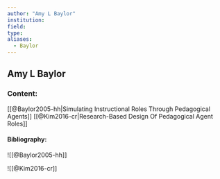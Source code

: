 ```yaml
---
author: "Amy L Baylor"
institution:
field:
type:
aliases:
  - Baylor
---
```


## Amy L Baylor

### Content:
[[@Baylor2005-hh|Simulating Instructional Roles Through Pedagogical Agents]]
[[@Kim2016-cr|Research-Based Design Of Pedagogical Agent Roles]]

#### Bibliography:

![[@Baylor2005-hh]]

![[@Kim2016-cr]]